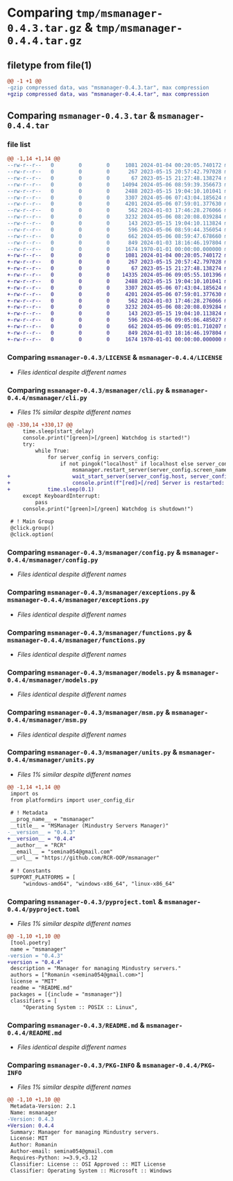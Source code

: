 # Comparing `tmp/msmanager-0.4.3.tar.gz` & `tmp/msmanager-0.4.4.tar.gz`

## filetype from file(1)

```diff
@@ -1 +1 @@
-gzip compressed data, was "msmanager-0.4.3.tar", max compression
+gzip compressed data, was "msmanager-0.4.4.tar", max compression
```

## Comparing `msmanager-0.4.3.tar` & `msmanager-0.4.4.tar`

### file list

```diff
@@ -1,14 +1,14 @@
--rw-r--r--   0        0        0     1081 2024-01-04 00:20:05.740172 msmanager-0.4.3/LICENSE
--rw-r--r--   0        0        0      267 2023-05-15 20:57:42.797028 msmanager-0.4.3/msmanager/__init__.py
--rw-r--r--   0        0        0       67 2023-05-15 21:27:48.138274 msmanager-0.4.3/msmanager/__main__.py
--rw-r--r--   0        0        0    14094 2024-05-06 08:59:39.356673 msmanager-0.4.3/msmanager/cli.py
--rw-r--r--   0        0        0     2488 2023-05-15 19:04:10.101041 msmanager-0.4.3/msmanager/config.py
--rw-r--r--   0        0        0     3307 2024-05-06 07:43:04.185624 msmanager-0.4.3/msmanager/exceptions.py
--rw-r--r--   0        0        0     4201 2024-05-06 07:59:01.377630 msmanager-0.4.3/msmanager/functions.py
--rw-r--r--   0        0        0      562 2024-01-03 17:46:28.276066 msmanager-0.4.3/msmanager/models.py
--rw-r--r--   0        0        0     3232 2024-05-06 08:20:08.039284 msmanager-0.4.3/msmanager/msm.py
--rw-r--r--   0        0        0      143 2023-05-15 19:04:10.113824 msmanager-0.4.3/msmanager/types.py
--rw-r--r--   0        0        0      596 2024-05-06 08:59:44.356054 msmanager-0.4.3/msmanager/units.py
--rw-r--r--   0        0        0      662 2024-05-06 08:59:47.678660 msmanager-0.4.3/pyproject.toml
--rw-r--r--   0        0        0      849 2024-01-03 18:16:46.197804 msmanager-0.4.3/README.md
--rw-r--r--   0        0        0     1674 1970-01-01 00:00:00.000000 msmanager-0.4.3/PKG-INFO
+-rw-r--r--   0        0        0     1081 2024-01-04 00:20:05.740172 msmanager-0.4.4/LICENSE
+-rw-r--r--   0        0        0      267 2023-05-15 20:57:42.797028 msmanager-0.4.4/msmanager/__init__.py
+-rw-r--r--   0        0        0       67 2023-05-15 21:27:48.138274 msmanager-0.4.4/msmanager/__main__.py
+-rw-r--r--   0        0        0    14335 2024-05-06 09:05:55.101396 msmanager-0.4.4/msmanager/cli.py
+-rw-r--r--   0        0        0     2488 2023-05-15 19:04:10.101041 msmanager-0.4.4/msmanager/config.py
+-rw-r--r--   0        0        0     3307 2024-05-06 07:43:04.185624 msmanager-0.4.4/msmanager/exceptions.py
+-rw-r--r--   0        0        0     4201 2024-05-06 07:59:01.377630 msmanager-0.4.4/msmanager/functions.py
+-rw-r--r--   0        0        0      562 2024-01-03 17:46:28.276066 msmanager-0.4.4/msmanager/models.py
+-rw-r--r--   0        0        0     3232 2024-05-06 08:20:08.039284 msmanager-0.4.4/msmanager/msm.py
+-rw-r--r--   0        0        0      143 2023-05-15 19:04:10.113824 msmanager-0.4.4/msmanager/types.py
+-rw-r--r--   0        0        0      596 2024-05-06 09:05:06.485027 msmanager-0.4.4/msmanager/units.py
+-rw-r--r--   0        0        0      662 2024-05-06 09:05:01.710207 msmanager-0.4.4/pyproject.toml
+-rw-r--r--   0        0        0      849 2024-01-03 18:16:46.197804 msmanager-0.4.4/README.md
+-rw-r--r--   0        0        0     1674 1970-01-01 00:00:00.000000 msmanager-0.4.4/PKG-INFO
```

### Comparing `msmanager-0.4.3/LICENSE` & `msmanager-0.4.4/LICENSE`

 * *Files identical despite different names*

### Comparing `msmanager-0.4.3/msmanager/cli.py` & `msmanager-0.4.4/msmanager/cli.py`

 * *Files 1% similar despite different names*

```diff
@@ -330,14 +330,17 @@
     time.sleep(start_delay)
     console.print("[green]>[/green] Watchdog is started!")
     try:
         while True:
             for server_config in servers_config:
                 if not pingok("localhost" if localhost else server_config.host, server_config.port):
                     msmanager.restart_server(server_config.screen_name)
+                    wait_start_server(server_config.host, server_config.port, server_config.input_port)
+                    console.print(f"[red]>[/red] Server is restarted: {repr(server_config.screen_name)}")
+            time.sleep(0.1)
     except KeyboardInterrupt:
         pass
     console.print("[green]>[/green] Watchdog is shutdown!")
 
 # ! Main Group
 @click.group()
 @click.option(
```

### Comparing `msmanager-0.4.3/msmanager/config.py` & `msmanager-0.4.4/msmanager/config.py`

 * *Files identical despite different names*

### Comparing `msmanager-0.4.3/msmanager/exceptions.py` & `msmanager-0.4.4/msmanager/exceptions.py`

 * *Files identical despite different names*

### Comparing `msmanager-0.4.3/msmanager/functions.py` & `msmanager-0.4.4/msmanager/functions.py`

 * *Files identical despite different names*

### Comparing `msmanager-0.4.3/msmanager/models.py` & `msmanager-0.4.4/msmanager/models.py`

 * *Files identical despite different names*

### Comparing `msmanager-0.4.3/msmanager/msm.py` & `msmanager-0.4.4/msmanager/msm.py`

 * *Files identical despite different names*

### Comparing `msmanager-0.4.3/msmanager/units.py` & `msmanager-0.4.4/msmanager/units.py`

 * *Files 1% similar despite different names*

```diff
@@ -1,14 +1,14 @@
 import os
 from platformdirs import user_config_dir
 
 # ! Metadata
 __prog_name__ = "msmanager"
 __title__ = "MSManager (Mindustry Servers Manager)"
-__version__ = "0.4.3"
+__version__ = "0.4.4"
 __author__ = "RCR"
 __email__ = "semina054@gmail.com"
 __url__ = "https://github.com/RCR-OOP/msmanager"
 
 # ! Constants
 SUPPORT_PLATFORMS = [
     "windows-amd64", "windows-x86_64", "linux-x86_64"
```

### Comparing `msmanager-0.4.3/pyproject.toml` & `msmanager-0.4.4/pyproject.toml`

 * *Files 1% similar despite different names*

```diff
@@ -1,10 +1,10 @@
 [tool.poetry]
 name = "msmanager"
-version = "0.4.3"
+version = "0.4.4"
 description = "Manager for managing Mindustry servers."
 authors = ["Romanin <semina054@gmail.com>"]
 license = "MIT"
 readme = "README.md"
 packages = [{include = "msmanager"}]
 classifiers = [
     "Operating System :: POSIX :: Linux",
```

### Comparing `msmanager-0.4.3/README.md` & `msmanager-0.4.4/README.md`

 * *Files identical despite different names*

### Comparing `msmanager-0.4.3/PKG-INFO` & `msmanager-0.4.4/PKG-INFO`

 * *Files 1% similar despite different names*

```diff
@@ -1,10 +1,10 @@
 Metadata-Version: 2.1
 Name: msmanager
-Version: 0.4.3
+Version: 0.4.4
 Summary: Manager for managing Mindustry servers.
 License: MIT
 Author: Romanin
 Author-email: semina054@gmail.com
 Requires-Python: >=3.9,<3.12
 Classifier: License :: OSI Approved :: MIT License
 Classifier: Operating System :: Microsoft :: Windows
```

